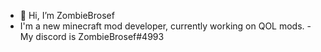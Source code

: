 - 👋 Hi, I’m ZombieBrosef
- I'm a new minecraft mod developer, currently working on QOL mods.
-My discord is ZombieBrosef#4993

<!---
ZombieBrosef/ZombieBrosef is a ✨ special ✨ repository because its `README.md` (this file) appears on your GitHub profile.
You can click the Preview link to take a look at your changes.
--->
